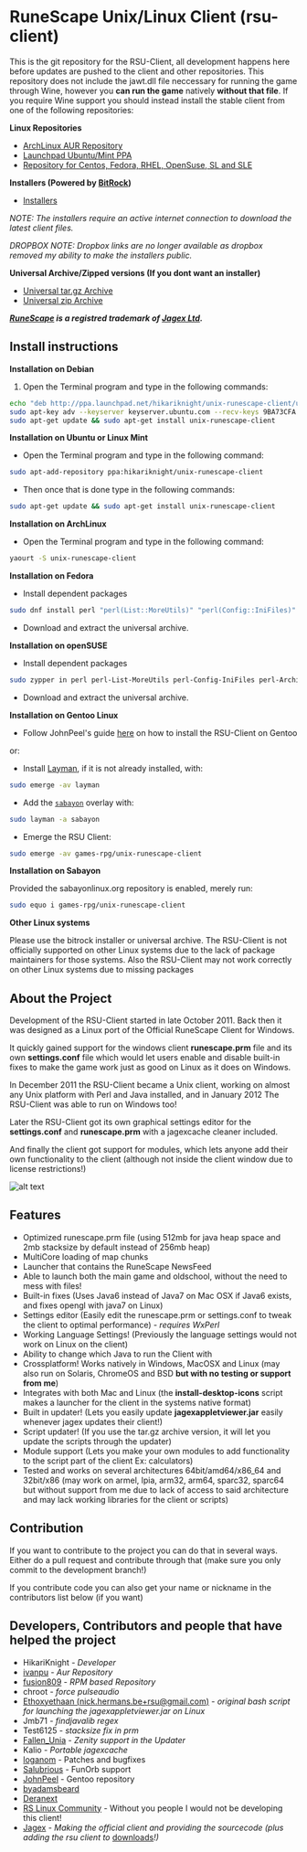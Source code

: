 RuneScape Unix/Linux Client (rsu-client)
==========

This is the git repository for the RSU-Client, all development happens
here before updates are pushed to the client and other repositories.
This repository does not include the jawt.dll file neccessary for running
the game through Wine, however you __can run the game__ natively __without that file__.
If you require Wine support you should instead install the stable client
from one of the following repositories:

__Linux Repositories__
* [ArchLinux AUR Repository](https://aur.archlinux.org/packages/unix-runescape-client/ "ArchLinux AUR Repository")
* [Launchpad Ubuntu/Mint PPA](https://launchpad.net/~hikariknight/+archive/unix-runescape-client/ "Launchpad PPA")
* [Repository for Centos, Fedora, RHEL, OpenSuse, SL and SLE](https://software.opensuse.org/download.html?project=home%3Afusion809&package=unix-runescape-client)

__Installers (Powered by [BitRock](http://bitrock.com/))__
* [Installers](https://github.com/HikariKnight/rsu-client/releases/latest)

*NOTE: The installers require an active internet connection to download the latest client files.*

*DROPBOX NOTE: Dropbox links are no longer available as dropbox removed my ability to make the installers public.*

__Universal Archive/Zipped versions (If you dont want an installer)__
* [Universal tar.gz Archive](https://github.com/HikariKnight/rsu-client/archive/master.tar.gz "Universal tar.gz Archive")
* [Universal zip Archive](https://github.com/HikariKnight/rsu-client/archive/master.zip "Universal zip Archive")

*__[RuneScape](http://runescape.com) is a registred trademark of [Jagex Ltd](http://jagex.com).__*

Install instructions
----------
__Installation on Debian__

1. Open the Terminal program and type in the following commands:
```bash
echo "deb http://ppa.launchpad.net/hikariknight/unix-runescape-client/ubuntu trusty main" | sudo tee -a /etc/apt/sources.list
sudo apt-key adv --keyserver keyserver.ubuntu.com --recv-keys 9BA73CFA
sudo apt-get update && sudo apt-get install unix-runescape-client
```

__Installation on Ubuntu or Linux Mint__

* Open the Terminal program and type in the following command:
```bash
sudo apt-add-repository ppa:hikariknight/unix-runescape-client
```
* Then once that is done type in the following commands:
```bash
sudo apt-get update && sudo apt-get install unix-runescape-client
```

__Installation on ArchLinux__

* Open the Terminal program and type in the following command:
```bash
yaourt -S unix-runescape-client
```

__Installation on Fedora__

* Install dependent packages
```bash
sudo dnf install perl "perl(List::MoreUtils)" "perl(Config::IniFiles)" "perl(Archive::Extract)" "perl-Wx"
```

* Download and extract the universal archive.

__Installation on openSUSE__

* Install dependent packages
```bash
sudo zypper in perl perl-List-MoreUtils perl-Config-IniFiles perl-Archive-Extract perl-Wx
```

* Download and extract the universal archive.

__Installation on Gentoo Linux__

* Follow JohnPeel's guide [here](https://github.com/JohnPeel/dgby-overlay/wiki/Installing-rsu-client-on-Gentoo) on how to install the RSU-Client on Gentoo

or:

* Install [Layman](https://wiki.gentoo.org/wiki/Layman), if it is not already installed, with:
```bash
sudo emerge -av layman
```
* Add the [`sabayon`](https://github.com/Sabayon/for-gentoo) overlay with:
```bash
sudo layman -a sabayon
```
* Emerge the RSU Client:
```bash
sudo emerge -av games-rpg/unix-runescape-client
```

__Installation on Sabayon__

Provided the sabayonlinux.org repository is enabled, merely run:
```bash
sudo equo i games-rpg/unix-runescape-client
```

__Other Linux systems__

Please use the bitrock installer or universal archive.
The RSU-Client is not officially supported on other Linux systems
due to the lack of package maintainers for those systems.
Also the RSU-Client may not work correctly on other Linux systems due to missing packages

About the Project
----------
Development of the RSU-Client started in late October 2011.
Back then it was designed as a Linux port of the
Official RuneScape Client for Windows.

It quickly gained support for the windows client __runescape.prm__ file
and its own __settings.conf__ file which would let users enable and disable
built-in fixes to make the game work just as good on Linux as it does on
Windows.

In December 2011 the RSU-Client became a Unix client, working on almost
any Unix platform with Perl and Java installed, and in January 2012
The RSU-Client was able to run on Windows too!

Later the RSU-Client got its own graphical settings editor for the
__settings.conf__ and __runescape.prm__ with a jagexcache cleaner included.

And finally the client got support for modules, which lets anyone
add their own functionality to the client
(although not inside the client window due to license restrictions!)

![alt text](http://i.imgur.com/zWn4sSQ.png "RSU Client Launcher Window")


Features
----------
* Optimized runescape.prm file (using 512mb for java heap space and 2mb stacksize by default instead of 256mb heap)
* MultiCore loading of map chunks
* Launcher that contains the RuneScape NewsFeed
* Able to launch both the main game and oldschool, without the need to mess with files!
* Built-in fixes (Uses Java6 instead of Java7 on Mac OSX if Java6 exists, and fixes opengl with java7 on Linux)
* Settings editor (Easily edit the runescape.prm or settings.conf to tweak the client to optimal performance) - _requires WxPerl_
* Working Language Settings! (Previously the language settings would not work on Linux on the client)
* Ability to change which Java to run the Client with
* Crossplatform! Works natively in Windows, MacOSX and Linux (may also run on Solaris, ChromeOS and BSD __but with no testing or support from me__)
* Integrates with both Mac and Linux (the __install-desktop-icons__ script makes a launcher for the client in the systems native format)
* Built in updater! (Lets you easily update __jagexappletviewer.jar__ easily whenever jagex updates their client!)
* Script updater! (If you use the tar.gz archive version, it will let you update the scripts through the updater)
* Module support (Lets you make your own modules to add functionality to the script part of the client Ex: calculators)
* Tested and works on several architectures 64bit/amd64/x86_64 and 32bit/x86 (may work on armel, lpia, arm32, arm64, sparc32, sparc64 but without support from me due to lack of access to said architecture and may lack working libraries for the client or scripts)


Contribution
-----------
If you want to contribute to the project you can do that in several ways.
Either do a pull request and contribute through that (make sure you only commit to the development branch!)

If you contribute code you can also get your name or nickname in the contributors list below (if you want)

Developers, Contributors and people that have helped the project
-----------
* HikariKnight - _Developer_
* [ivanpu](https://github.com/ivanpu) - _Aur Repository_
* [fusion809](https://github.com/fusion809) - _RPM based Repository_
* chroot - _force pulseaudio_
* [Ethoxyethaan (nick.hermans.be+rsu@gmail.com)](mailto:nick.hermans.be+rsu@gmail.com) - _original bash script for launching the jagexappletviewer.jar on Linux_
* Jmb71 - _findjavalib regex_
* Test6125 - _stacksize fix in prm_
* [Fallen_Unia](https://github.com/Unia) - _Zenity support in the Updater_
* Kalio - _Portable jagexcache_
* [loganom](https://github.com/loganom) - Patches and bugfixes
* [Salubrious](https://twitter.com/salubriousrs) - FunOrb support
* [JohnPeel](https://github.com/JohnPeel) - Gentoo repository
* [byadamsbeard](https://www.reddit.com/user/byadamsbeard)
* [Deranext](https://www.reddit.com/user/Deranext)
* [RS Linux Community](http://services.runescape.com/m=forum/forums.ws?25,26,5,65329684,goto,99999) - Without you people I would not be developing this client!
* [Jagex](http://jagex.com) - _Making the official client and providing the sourcecode (plus adding the rsu client to_ [downloads](http://runescape.com/downloads)_!)_
